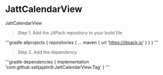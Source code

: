 # JattCalendarView
JattCalendarView

> Step 1. Add the JitPack repository to your build file

'''gradle
allprojects {
		repositories {
			...
			maven { url 'https://jitpack.io' }
		}
	}
'''
  
  > Step 2. Add the dependency
  
'''gradle
dependencies {
	        implementation 'com.github.satijajatin9:JattCalendarView:Tag'
	}
'''
